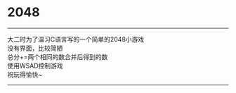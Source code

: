 # 2048
***
大二时为了温习C语言写的一个简单的2048小游戏   
没有界面，比较简陋   
总分+=两个相同的数合并后得到的数   
使用WSAD控制游戏   
祝玩得愉快~   
***
